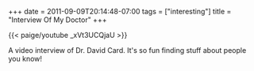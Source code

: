 +++
date = 2011-09-09T20:14:48-07:00
tags = ["interesting"]
title = "Interview Of My Doctor"
+++

{{< paige/youtube _xVt3UCQjaU >}}

A video interview of Dr. David Card. It's so fun finding stuff about people you know!
